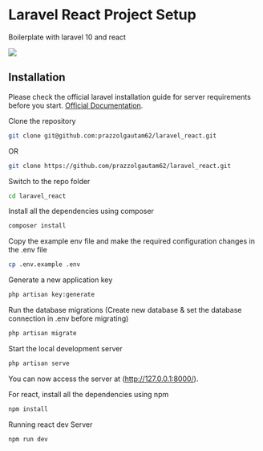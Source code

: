 
# Laravel React Project Setup 
Boilerplate with laravel 10 and react

<img src="https://joeczubiak.com/static/06f8ecdbcb6fb858fb6a85f187c0c5bb/laravel-plus-react.png">

## Installation
Please check the official laravel installation guide for server requirements before you start. [Official Documentation](https://laravel.com/docs/10.x).

Clone the repository
```bash
git clone git@github.com:prazzolgautam62/laravel_react.git
```
OR
```bash
git clone https://github.com/prazzolgautam62/laravel_react.git
```
Switch to the repo folder
```bash
cd laravel_react
```
Install all the dependencies using composer
```bash
composer install
```
Copy the example env file and make the required configuration changes in the .env file
```bash
cp .env.example .env
```
Generate a new application key
```bash
php artisan key:generate
```
Run the database migrations (Create new database & set the database connection in .env before migrating)
```bash
php artisan migrate
```
Start the local development server
```bash
php artisan serve
```
You can now access the server at (http://127.0.0.1:8000/).

For react, install all the dependencies using npm
```bash
npm install
```
Running react dev Server
```bash
npm run dev
```